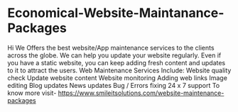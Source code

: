 # Economical-Website-Maintanance-Packages
Hi We Offers the best website/App maintenance services to the clients across the globe. We can help you update your website regularly. Even if you have a static website, you can keep adding fresh content and updates to it to attract the users. Web Maintenance Services Include:   Website quality check    Update website content   Website monitoring   Adding web links   Image editing   Blog updates   News updates Bug  / Errors fixing 24 x 7 support                                                                                                                                                              To know more visit- https://www.smileitsolutions.com/website-maintenance-packages
